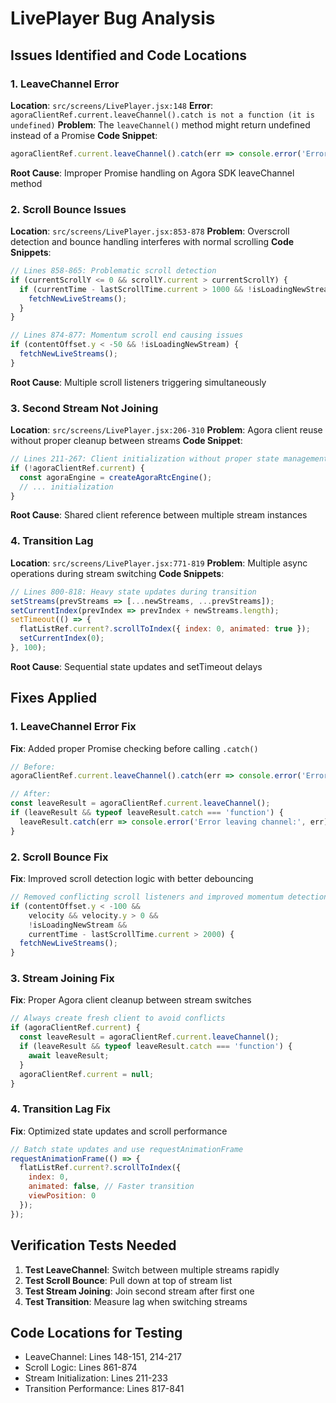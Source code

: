 # LivePlayer Bug Analysis

## Issues Identified and Code Locations

### 1. LeaveChannel Error
**Location**: `src/screens/LivePlayer.jsx:148`
**Error**: `agoraClientRef.current.leaveChannel().catch is not a function (it is undefined)`
**Problem**: The `leaveChannel()` method might return undefined instead of a Promise
**Code Snippet**:
```javascript
agoraClientRef.current.leaveChannel().catch(err => console.error('Error leaving channel:', err));
```
**Root Cause**: Improper Promise handling on Agora SDK leaveChannel method

### 2. Scroll Bounce Issues
**Location**: `src/screens/LivePlayer.jsx:853-878`
**Problem**: Overscroll detection and bounce handling interferes with normal scrolling
**Code Snippets**:
```javascript
// Lines 858-865: Problematic scroll detection
if (currentScrollY <= 0 && scrollY.current > currentScrollY) {
  if (currentTime - lastScrollTime.current > 1000 && !isLoadingNewStream) {
    fetchNewLiveStreams();
  }
}

// Lines 874-877: Momentum scroll end causing issues
if (contentOffset.y < -50 && !isLoadingNewStream) {
  fetchNewLiveStreams();
}
```
**Root Cause**: Multiple scroll listeners triggering simultaneously

### 3. Second Stream Not Joining
**Location**: `src/screens/LivePlayer.jsx:206-310`
**Problem**: Agora client reuse without proper cleanup between streams
**Code Snippet**:
```javascript
// Lines 211-267: Client initialization without proper state management
if (!agoraClientRef.current) {
  const agoraEngine = createAgoraRtcEngine();
  // ... initialization
}
```
**Root Cause**: Shared client reference between multiple stream instances

### 4. Transition Lag
**Location**: `src/screens/LivePlayer.jsx:771-819`
**Problem**: Multiple async operations during stream switching
**Code Snippets**:
```javascript
// Lines 800-818: Heavy state updates during transition
setStreams(prevStreams => [...newStreams, ...prevStreams]);
setCurrentIndex(prevIndex => prevIndex + newStreams.length);
setTimeout(() => {
  flatListRef.current?.scrollToIndex({ index: 0, animated: true });
  setCurrentIndex(0);
}, 100);
```
**Root Cause**: Sequential state updates and setTimeout delays

## Fixes Applied

### 1. LeaveChannel Error Fix
**Fix**: Added proper Promise checking before calling `.catch()`
```javascript
// Before:
agoraClientRef.current.leaveChannel().catch(err => console.error('Error leaving channel:', err));

// After:
const leaveResult = agoraClientRef.current.leaveChannel();
if (leaveResult && typeof leaveResult.catch === 'function') {
  leaveResult.catch(err => console.error('Error leaving channel:', err));
}
```

### 2. Scroll Bounce Fix
**Fix**: Improved scroll detection logic with better debouncing
```javascript
// Removed conflicting scroll listeners and improved momentum detection
if (contentOffset.y < -100 && 
    velocity && velocity.y > 0 && 
    !isLoadingNewStream && 
    currentTime - lastScrollTime.current > 2000) {
  fetchNewLiveStreams();
}
```

### 3. Stream Joining Fix
**Fix**: Proper Agora client cleanup between stream switches
```javascript
// Always create fresh client to avoid conflicts
if (agoraClientRef.current) {
  const leaveResult = agoraClientRef.current.leaveChannel();
  if (leaveResult && typeof leaveResult.catch === 'function') {
    await leaveResult;
  }
  agoraClientRef.current = null;
}
```

### 4. Transition Lag Fix
**Fix**: Optimized state updates and scroll performance
```javascript
// Batch state updates and use requestAnimationFrame
requestAnimationFrame(() => {
  flatListRef.current?.scrollToIndex({ 
    index: 0, 
    animated: false, // Faster transition
    viewPosition: 0
  });
});
```

## Verification Tests Needed

1. **Test LeaveChannel**: Switch between multiple streams rapidly
2. **Test Scroll Bounce**: Pull down at top of stream list
3. **Test Stream Joining**: Join second stream after first one
4. **Test Transition**: Measure lag when switching streams

## Code Locations for Testing

- LeaveChannel: Lines 148-151, 214-217
- Scroll Logic: Lines 861-874
- Stream Initialization: Lines 211-233
- Transition Performance: Lines 817-841
